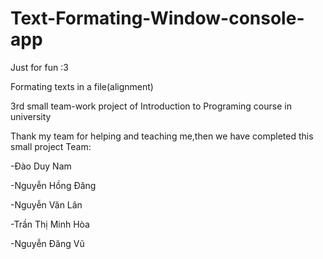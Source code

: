 # Text-Formating-Window-console-app

Just for fun :3

Formating texts in a file(alignment)

3rd small team-work project of Introduction to Programing course in university

Thank my team for helping and teaching me,then we have completed this small project
  Team:
  
  -Đào Duy Nam
  
  -Nguyễn Hồng Đăng
  
  -Nguyễn Văn Lân
  
  -Trần Thị Minh Hòa
  
  -Nguyễn Đăng Vũ
